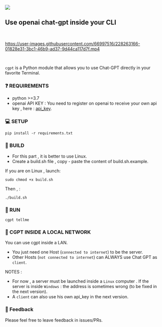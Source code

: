 ![](https://komarev.com/ghpvc/?username=ainayves&color=blueviolet)

## Use openai chat-gpt inside your CLI
</br>

https://user-images.githubusercontent.com/66997516/228263166-01828e31-3bc1-46b9-ad37-9d44ca117d7f.mp4

</br>

`cgpt` is a Python module that allows you to use Chat-GPT directly in your favorite Terminal.

### ❓ REQUIREMENTS

- python >=3.7
- openai API KEY : 
You need to register on openai to receive your own api key , here : [api_key](https://platform.openai.com/account/api-keys).

### 💻 SETUP

```
pip install -r requirements.txt
```

### 🔨 BUILD

- For this part , it is better to use Linux.
- Create a build.sh file , copy - paste the content of build.sh.example.

If you are on Linux , launch:

```
sudo chmod +x build.sh
```
Then , :

```
./build.sh
```

### 🚀 RUN

```
cgpt tellme
```

### 🔗 CGPT INSIDE A LOCAL NETWORK

You can use cgpt inside a LAN. 

- You just need one Host (`connected to internet`) to be the server.
- Other Hosts (`not connected to internet`) can ALWAYS use Chat GPT as `client`. 

NOTES : 

- For now , a server must be launched inside a `Linux` computer . If the server is inside `Windows` : the address is sometimes wrong (to be fixed in the next version). 
- A `client` can also use his own api_key in the next version.

### 💚 Feedback

Please feel free to leave feedback in issues/PRs.
